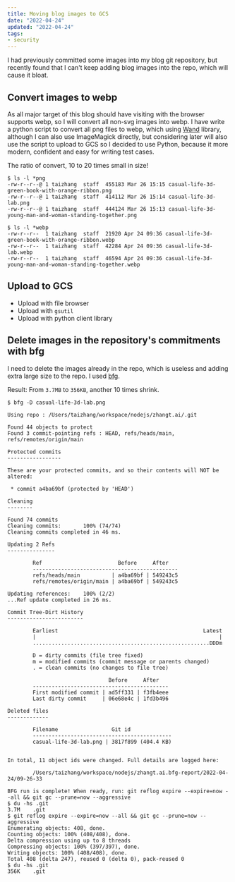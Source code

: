 ```yaml
---
title: Moving blog images to GCS
date: "2022-04-24"
updated: "2022-04-24"
tags: 
- security
---
```


I had previously committed some images into my blog git repository, but recently found that I can't keep adding blog images into the repo, which will cause it bloat.

<!--truncate-->

## Convert images to webp

As all major target of this blog should have visiting with the browser supports webp, so I will convert all non-svg images into webp. I have write a python script to convert all png files to webp, which using [Wand] library, although I can also use ImageMagick directly, but considering later will also use the script to upload to GCS so I decided to use Python, because it more modern, confident and easy for writing test cases.

The ratio of convert, 10 to 20 times small in size!

```console
$ ls -l *png
-rw-r--r--@ 1 taizhang  staff  455183 Mar 26 15:15 casual-life-3d-green-book-with-orange-ribbon.png
-rw-r--r--@ 1 taizhang  staff  414112 Mar 26 15:14 casual-life-3d-lab.png
-rw-r--r--@ 1 taizhang  staff  444124 Mar 26 15:13 casual-life-3d-young-man-and-woman-standing-together.png

$ ls -l *webp
-rw-r--r--  1 taizhang  staff  21920 Apr 24 09:36 casual-life-3d-green-book-with-orange-ribbon.webp
-rw-r--r--  1 taizhang  staff  42284 Apr 24 09:36 casual-life-3d-lab.webp
-rw-r--r--  1 taizhang  staff  46594 Apr 24 09:36 casual-life-3d-young-man-and-woman-standing-together.webp
```

## Upload to GCS

- Upload with file browser
- Upload with `gsutil`
- Upload with python client library

## Delete images in the repository's commitments with bfg

I need to delete the images already in the repo, which is useless and adding extra large size to the repo. I used [bfg].

Result: From `3.7MB` to `356KB`, another 10 times shrink.

```console
$ bfg -D casual-life-3d-lab.png

Using repo : /Users/taizhang/workspace/nodejs/zhangt.ai/.git

Found 44 objects to protect
Found 3 commit-pointing refs : HEAD, refs/heads/main, refs/remotes/origin/main

Protected commits
-----------------

These are your protected commits, and so their contents will NOT be altered:

 * commit a4ba69bf (protected by 'HEAD')

Cleaning
--------

Found 74 commits
Cleaning commits:       100% (74/74)
Cleaning commits completed in 46 ms.

Updating 2 Refs
---------------

        Ref                        Before     After
        ----------------------------------------------
        refs/heads/main          | a4ba69bf | 549243c5
        refs/remotes/origin/main | a4ba69bf | 549243c5

Updating references:    100% (2/2)
...Ref update completed in 26 ms.

Commit Tree-Dirt History
------------------------

        Earliest                                              Latest
        |                                                          |
        ........................................................DDDm

        D = dirty commits (file tree fixed)
        m = modified commits (commit message or parents changed)
        . = clean commits (no changes to file tree)

                                Before     After
        -------------------------------------------
        First modified commit | ad5ff331 | f3fb4eee
        Last dirty commit     | 06e68e4c | 1fd3b496

Deleted files
-------------

        Filename                 Git id
        --------------------------------------------
        casual-life-3d-lab.png | 3817f899 (404.4 KB)


In total, 11 object ids were changed. Full details are logged here:

        /Users/taizhang/workspace/nodejs/zhangt.ai.bfg-report/2022-04-24/09-26-33

BFG run is complete! When ready, run: git reflog expire --expire=now --all && git gc --prune=now --aggressive
$ du -hs .git
3.7M    .git
$ git reflog expire --expire=now --all && git gc --prune=now --aggressive 
Enumerating objects: 408, done.
Counting objects: 100% (408/408), done.
Delta compression using up to 8 threads
Compressing objects: 100% (397/397), done.
Writing objects: 100% (408/408), done.
Total 408 (delta 247), reused 0 (delta 0), pack-reused 0
$ du -hs .git
356K    .git
```

[Wand]: https://docs.wand-py.org/
[bfg]: https://rtyley.github.io/bfg-repo-cleaner/
